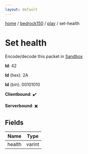 ```yaml
---
layout: default
---
```


[home](/)  /  [bedrock150](/protocol/bedrock150)  /  [play](/protocol/bedrock150/play)  /  set-health

# Set health

Encode/decode this packet in [Sandbox](../../../sandbox/bedrock150#Play.SetHealth)

**Id**: 42

**Id** (hex): 2A

**Id** (bin): 00101010

**Clientbound**: ✔️

**Serverbound**: ✖️

## Fields

Name | Type
---|---
health | varint
